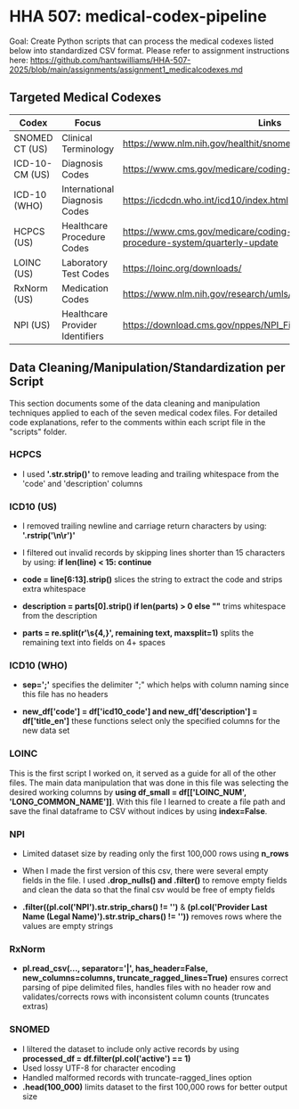 # HHA 507: medical-codex-pipeline
Goal: Create Python scripts that can process the medical codexes listed below into standardized CSV format.
Please refer to assignment instructions here: https://github.com/hantswilliams/HHA-507-2025/blob/main/assignments/assignment1_medicalcodexes.md

## Targeted Medical Codexes
| Codex | Focus | Links |
|--------|---------|-------|
| SNOMED CT (US) | Clinical Terminology | https://www.nlm.nih.gov/healthit/snomedct/archive.html |
| ICD-10-CM (US)| Diagnosis Codes | https://www.cms.gov/medicare/coding-billing/icd-10-codes |
| ICD-10 (WHO) | International Diagnosis Codes| https://icdcdn.who.int/icd10/index.html |
| HCPCS (US) | Healthcare Procedure Codes | https://www.cms.gov/medicare/coding-billing/healthcare-common-procedure-system/quarterly-update |
| LOINC (US) | Laboratory Test Codes| https://loinc.org/downloads/ |
| RxNorm (US) | Medication Codes| https://www.nlm.nih.gov/research/umls/rxnorm/docs/rxnormfiles.html |
| NPI (US) | Healthcare Provider Identifiers | https://download.cms.gov/nppes/NPI_Files.html |




## Data Cleaning/Manipulation/Standardization per Script
This section documents some of the data cleaning and manipulation techniques applied to each of the seven medical codex files. For detailed code explanations, refer to the comments within each script file in the "scripts" folder. 

### HCPCS
- I used **'.str.strip()'** to remove leading and trailing whitespace from the 'code' and 'description' columns 

### ICD10 (US)
- I removed trailing newline and carriage return characters by using: **'.rstrip('\n\r')'**

- I filtered out invalid records by skipping lines shorter than 15 characters by using: **if len(line) < 15: continue**

- **code = line[6:13].strip()** slices the string to extract the code and strips extra whitespace

- **description = parts[0].strip() if len(parts) > 0 else ""** trims whitespace from the description 

- **parts = re.split(r'\s{4,}', remaining text, maxsplit=1)** splits the remaining text into fields on 4+ spaces

### ICD10 (WHO)
- **sep=';'** specifies the delimiter ";" which helps with column naming since this file has no headers

- **new_df['code'] = df['icd10_code'] and new_df['description'] = df['title_en']** these functions select only the specified columns for the new data set

### LOINC
This is the first script I worked on, it served as a guide for all of the other files. The main data manipulation that was done in this file was
selecting the desired working columns by **using df_small = df[['LOINC_NUM', 'LONG_COMMON_NAME']]**. With this file I learned to create a file path and save the final 
dataframe to CSV without indices by using **index=False**.

### NPI
- Limited dataset size by reading only the first 100,000 rows using **n_rows**

- When I made the first version of this csv, there were several empty fields in the file. I used **.drop_nulls() and .filter()** to remove empty fields and clean the data so that the final csv would be free of empty fields

- **.filter((pl.col('NPI').str.strip_chars() != '')** & **(pl.col('Provider Last Name (Legal Name)').str.strip_chars() != ''))** removes rows where the values
are empty strings

### RxNorm
- **pl.read_csv(..., separator='|', has_header=False, new_columns=columns, truncate_ragged_lines=True)** ensures correct parsing of pipe delimited files, handles files with
no header row and validates/corrects rows with inconsistent column counts (truncates extras)

### SNOMED
- I liltered the dataset to include only active records by using **processed_df = df.filter(pl.col('active') == 1)**
- Used lossy UTF-8 for character encoding 
- Handled malformed records with truncate-ragged_lines option
- **.head(100_000)** limits dataset to the first 100,000 rows for better output size

